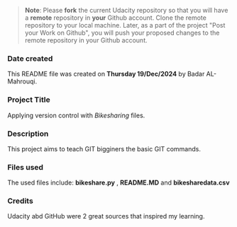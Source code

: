 >**Note**: Please **fork** the current Udacity repository so that you will have a **remote** repository in **your** Github account. Clone the remote repository to your local machine. Later, as a part of the project "Post your Work on Github", you will push your proposed changes to the remote repository in your Github account.

### Date created
This README file was created on **Thursday 19/Dec/2024** by Badar AL-Mahrouqi.

### Project Title
Applying version control with _Bikesharing_ files.

### Description
This project aims to teach GIT bigginers the basic GIT commands.

### Files used
The used files include: **bikeshare.py** , **README.MD** and **bikesharedata.csv**

### Credits
Udacity abd GitHub were 2 great sources that inspired my learning.

